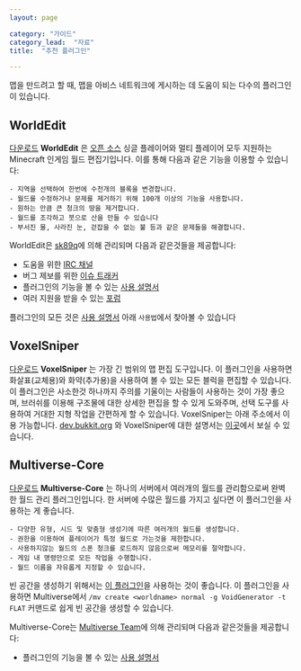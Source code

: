 ```yaml
---
layout: page

category: "가이드"
category_lead:  "자료"
title:  "추천 플러그인"

---
```


맵을 만드려고 할 때, 맵을 아비스 네트워크에 게시하는 데 도움이 되는 다수의 플러그인이 있습니다.

WorldEdit
-
[<span class='label label-success'>다운로드</span>](https://dev.bukkit.org/projects/worldedit) **WorldEdit** 은 [오픈 소스](http://wiki.sk89q.com/wiki/WorldEdit/Development) 싱글 플레이어와 멀티 플레이어 모두 지원하는 Minecraft 인게임 월드 편집기입니다. 이를 통해 다음과 같은 기능을 이용할 수 있습니다:

    - 지역을 선택하여 한번에 수천개의 블록을 변경합니다.
    - 월드를 수정하거나 문제를 제거하기 위해 100개 이상의 기능을 사용합니다.
    - 원하는 만큼 큰 청크의 땅을 제거합니다.
    - 월드를 조각하고 붓으로 산을 만들 수 있습니다
    - 부서진 물, 사라진 눈, 걷잡을 수 없는 불 등과 같은 문제들을 해결합니다.

WorldEdit은 [sk89q](https://github.com/sk89q)에 의해 관리되며 다음과 같은것들을 제공합니다:

- 도움을 위한 [IRC 채널](http://skq.me/irc/irc.esper.net/sk89q/)
- 버그 제보를 위한 [이슈 트래커](http://youtrack.sk89q.com/issues/WORLDEDIT)
- 플러그인의 기능을 볼 수 있는 [사용 설명서](http://wiki.sk89q.com/wiki/WorldEdit)
- 여러 지원을 받을 수 있는 [포럼](http://forum.sk89q.com/)

플러그인의 모든 것은 [사용 설명서](http://wiki.sk89q.com/wiki/WorldEdit) 아래 `사용법`에서 찾아볼 수 있습니다

VoxelSniper
-
[<span class='label label-success'>다운로드</span>](https://dev.bukkit.org/projects/voxelsniper) **VoxelSniper** 는 가장 긴 범위의 맵 편집 도구입니다. 이 플러그인을 사용하면 화살표(교체용)와 화약(추가용)을 사용하여 볼 수 있는 모든 블럭을 편집할 수 있습니다. 이 플러그인은 사소한것 하나까지 주의를 기울이는 사람들이 사용하는 것이 가장 좋으며, 브러쉬를 이용해 구조물에 대한 상세한 편집을 할 수 있게 도와주며, 선택 도구를 사용하여 거대한 지형 작업을 간편하게 할 수 있습니다.
VoxelSniper는 아래 주소에서 이용 가능합니다. [dev.bukkit.org](https://dev.bukkit.org/projects/voxelsniper) 와 VoxelSniper에 대한 설명서는 [이곳](https://github.com/TVPT/VoxelGunsmith/wiki)에서 보실 수 있습니다.

Multiverse-Core
-
[<span class='label label-success'>다운로드</span>](https://dev.bukkit.org/projects/multiverse-core) **Multiverse-Core** 는 하나의 서버에서 여러개의 월드를 관리함으로써 완벽한 월드 관리 플러그인입니다. 한 서버에 수많은 월드를 가지고 싶다면 이 플러그인을 사용하는 게 좋습니다.

    - 다양한 유형, 시드 및 맞춤형 생성기에 따른 여러개의 월드를 생성합니다.
    - 권한을 이용하여 플레이어가 특정 월드로 가는것을 제한합니다.
    - 사용하지않는 월드의 스폰 청크를 로드하지 않음으로써 메모리를 절약합니다.
    - 게임 내 명령만으로 모든 작업을 수행합니다.
    - 월드 이름을 자유롭게 지정할 수 있습니다.

빈 공간을 생성하기 위해서는 [이 플러그인](https://www.spigotmc.org/resources/voidgenerator.25391/)을 사용하는 것이 좋습니다. 이 플러그인을 사용하면 Multiverse에서 `/mv create <worldname> normal -g VoidGenerator -t FLAT` 커맨드로 쉽게 빈 공간을 생성할 수 있습니다.

Multiverse-Core는 [Multiverse Team](https://github.com/Multiverse)에 의해 관리되며 다음과 같은것들을 제공합니다:

- 플러그인의 기능을 볼 수 있는 [사용 설명서](https://github.com/Multiverse/Multiverse-Core/wiki)
